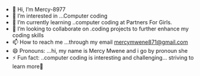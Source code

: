 - 👋 Hi, I’m Mercy-8977
- 👀 I’m interested in ...Computer coding 
- 🌱 I’m currently learning ..computer coding at Partners For Girls.
- 💞️ I’m looking to collaborate on .coding projects to further enhance my coding skills
- 📫 How to reach me ...through my email mercymwene871@gmail.com
- 😄 Pronouns: ...hi,  my name is Mercy Mwene and i go by pronoun she
- ⚡ Fun fact: ..computer coding is interesting and challenging... striving to learn more🤔

<!---
Mercy-8977/Mercy-8977 is a ✨ special ✨ repository because its `README.md` (this file) appears on your GitHub profile.
You can click the Preview link to take a look at your changes.
--->
